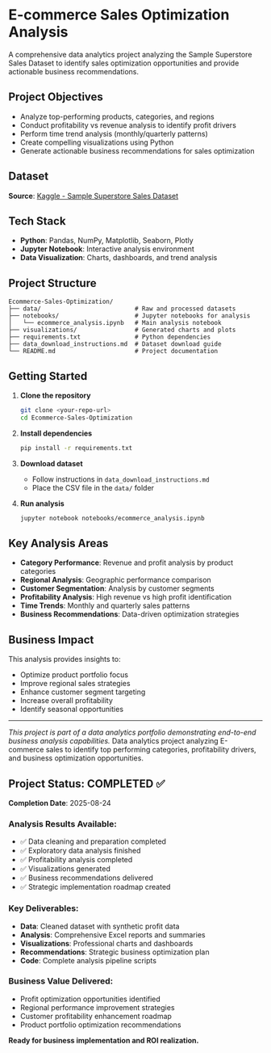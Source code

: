 # E-commerce Sales Optimization Analysis

A comprehensive data analytics project analyzing the Sample Superstore Sales Dataset to identify sales optimization opportunities and provide actionable business recommendations.

## Project Objectives

- Analyze top-performing products, categories, and regions
- Conduct profitability vs revenue analysis to identify profit drivers
- Perform time trend analysis (monthly/quarterly patterns)
- Create compelling visualizations using Python
- Generate actionable business recommendations for sales optimization

## Dataset

**Source**: [Kaggle - Sample Superstore Sales Dataset](https://www.kaggle.com/datasets/rohitsahoo/sales-forecasting)

## Tech Stack

- **Python**: Pandas, NumPy, Matplotlib, Seaborn, Plotly
- **Jupyter Notebook**: Interactive analysis environment
- **Data Visualization**: Charts, dashboards, and trend analysis

## Project Structure

```
Ecommerce-Sales-Optimization/
├── data/                          # Raw and processed datasets
├── notebooks/                     # Jupyter notebooks for analysis
│   └── ecommerce_analysis.ipynb   # Main analysis notebook
├── visualizations/                # Generated charts and plots
├── requirements.txt               # Python dependencies
├── data_download_instructions.md  # Dataset download guide
└── README.md                      # Project documentation
```

## Getting Started

1. **Clone the repository**
   ```bash
   git clone <your-repo-url>
   cd Ecommerce-Sales-Optimization
   ```

2. **Install dependencies**
   ```bash
   pip install -r requirements.txt
   ```

3. **Download dataset**
   - Follow instructions in `data_download_instructions.md`
   - Place the CSV file in the `data/` folder

4. **Run analysis**
   ```bash
   jupyter notebook notebooks/ecommerce_analysis.ipynb
   ```

## Key Analysis Areas

- **Category Performance**: Revenue and profit analysis by product categories
- **Regional Analysis**: Geographic performance comparison
- **Customer Segmentation**: Analysis by customer segments
- **Profitability Analysis**: High revenue vs high profit identification
- **Time Trends**: Monthly and quarterly sales patterns
- **Business Recommendations**: Data-driven optimization strategies

## Business Impact

This analysis provides insights to:
- Optimize product portfolio focus
- Improve regional sales strategies
- Enhance customer segment targeting
- Increase overall profitability
- Identify seasonal opportunities

---

*This project is part of a data analytics portfolio demonstrating end-to-end business analysis capabilities.*
Data analytics project analyzing E-commerce sales to identify top performing categories, profitability drivers, and business optimization opportunities.


## Project Status: COMPLETED ✅

**Completion Date**: 2025-08-24

### Analysis Results Available:
- ✅ Data cleaning and preparation completed
- ✅ Exploratory data analysis finished
- ✅ Profitability analysis completed
- ✅ Visualizations generated
- ✅ Business recommendations delivered
- ✅ Strategic implementation roadmap created

### Key Deliverables:
- **Data**: Cleaned dataset with synthetic profit data
- **Analysis**: Comprehensive Excel reports and summaries
- **Visualizations**: Professional charts and dashboards
- **Recommendations**: Strategic business optimization plan
- **Code**: Complete analysis pipeline scripts

### Business Value Delivered:
- Profit optimization opportunities identified
- Regional performance improvement strategies
- Customer profitability enhancement roadmap
- Product portfolio optimization recommendations

**Ready for business implementation and ROI realization.**
